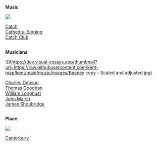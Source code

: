 <param ve-config 
       title="Music"
       banner="/images/banners/19c.jpg"
       layout="index">

#

##
**Music**

![](https://dev.visual-essays.app/thumbnail?url=https://raw.githubusercontent.com/kent-map/kent/main/music/images/Summer.jpg)

[Catch](19c-catch-music)   
[Cathedral Singing](19c-cathedral-singing)   
[Catch Club](19c-catch-club)   

##
**Musicians**

![](https://dev.visual-essays.app/thumbnail?url=https://raw.githubusercontent.com/kent-map/kent/main/music/images/Beaney copy - Scaled and adjusted.jpg)

[Charles Dobson](19c-charles-dobson-biography)  
[Thomas Goodban](19c-thomas-goodban-biography)   
[William Longhust](19c-william-longhurst-biography)  
[John Marsh](19c-john-marsh-biography)   
[James Shoubridge](19c-james-shoubridge)  

##
**Place**

![](https://dev.visual-essays.app/thumbnail?url=https://raw.githubusercontent.com/kent-map/kent/main/music/images/cathedralimage.jpg)

[Canterbury](19c-music-canterbury)






